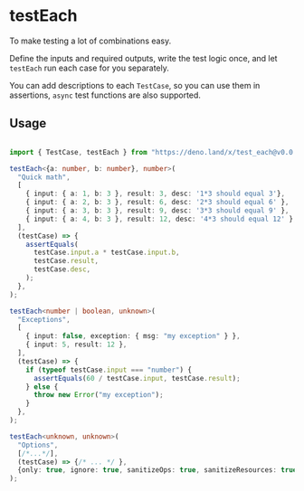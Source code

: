 # testEach

To make testing a lot of combinations easy.

Define the inputs and required outputs, write the test logic once, and let `testEach` run each case for you separately.

You can add descriptions to each `TestCase`, so you can use them in assertions, `async` test functions are also supported.

## Usage

```ts

import { TestCase, testEach } from "https://deno.land/x/test_each@v0.0.2/mod.ts";

testEach<{a: number, b: number}, number>(
  "Quick math",
  [
    { input: { a: 1, b: 3 }, result: 3, desc: '1*3 should equal 3'},
    { input: { a: 2, b: 3 }, result: 6, desc: '2*3 should equal 6' },
    { input: { a: 3, b: 3 }, result: 9, desc: '3*3 should equal 9' },
    { input: { a: 4, b: 3 }, result: 12, desc: '4*3 should equal 12' },
  ],
  (testCase) => {
    assertEquals(
      testCase.input.a * testCase.input.b,
      testCase.result,
      testCase.desc,
    );
  },
);

testEach<number | boolean, unknown>(
  "Exceptions",
  [
    { input: false, exception: { msg: "my exception" } },
    { input: 5, result: 12 },
  ],
  (testCase) => {
    if (typeof testCase.input === "number") {
      assertEquals(60 / testCase.input, testCase.result);
    } else {
      throw new Error("my exception");
    }
  },
);

testEach<unknown, unknown>(
  "Options",
  [/*...*/],
  (testCase) => {/* ... */ },
  {only: true, ignore: true, sanitizeOps: true, sanitizeResources: true}
);

```
